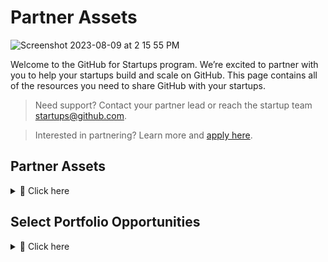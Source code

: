 # Partner Assets
![Screenshot 2023-08-09 at 2 15 55 PM](https://github.com/GitHub-for-Startups/Global-Repo/assets/104146251/e6ce8f96-f1d0-443f-a9c2-37952f701879)

   
Welcome to the GitHub for Startups program. We’re excited to partner with you to help your startups build and scale on GitHub. This page contains all of the resources you need to share GitHub with your startups.

> Need support? Contact your partner lead or reach the startup team startups@github.com.

> Interested in partnering? Learn more and [apply here](https://github.com/enterprise/startups#join-partners).

## Partner Assets
<details><summary>
📝 Click here

</summary>

- [Access GitHub's logos](https://github.com/logos)

- [Deck_The GitHub Platform](https://github.com/GitHub-for-Startups/GitHub-for-Startups-HQ/files/12398085/The.GitHub.Platform.pdf)
  
- [GitHub Enterprise Features](https://github.com/pricing)

- [GitHub Customer Stories](https://github.com/customer-stories?type=enterprise)

***Language for sharing our partnership:***

</summary>

Hi founders,

Happy to announce we've partnered with [GitHub for Startups](startups.github.com) to provide you with access to their program, which includes up to 20 seats of GitHub Enterprise free for one year (50% off year two), for eligible startups.

> To get started, use our unique partner link to apply.

The GitHub startup team will review your app within 1-2 business days and follow up with a confirmation email. Email startups@github.com with any questions.

GitHub for Startups Program Overview:

GitHub is the leading AI-powered developer platform to build, scale, and deliver secure software. As part of GitHub for Startups, eligible startups receive:

- 20 Seats of GitHub Enterprise free for one year and 50% off in year two. Plus, live education, GTM support, and networking across GitHub's global community.

Eligibility:
- Must be Series A or earlier, new to GitHub Enterprise, and a portfolio company.

Questions? Reach the GitHub startup team at [startups@github.com](startups.github.com)

***How we bring startups into GitHub for Startups:***
1. Share your unique partner link provided in your partnership welcome email.
2. Startup application is responded to in 1-2 days.
3. If eligible, they’re welcomed into our program.

</details> 

## Select Portfolio Opportunities
<details><summary>
🚀 Click here


</summary>

Have an exciting portfolio company using GitHub we should consider either of these opportunities? Encourage them to apply! Be sure to flag any applications to your partnerships lead for expedited review.

> **Founder livestream**: Our new founder series, "[Start It Up Wednesday](https://www.youtube.com/playlist?list=PL0lo9MOBetEG3s9zocf4H1UiaS44ZL-W0)," where founders share what they're building with the entire GitHub community over GitHub's socials.
- [Application Form](https://forms.gle/tzRFRKMBxmSXfdPk9).

> **Startup Customer Case Study**: We're accepting GitHub acceleration stories to share with the world [here](https://github.com/customer-stories?type=enterprise).
- [Application Form](https://forms.gle/tzRFRKMBxmSXfdPk9).
